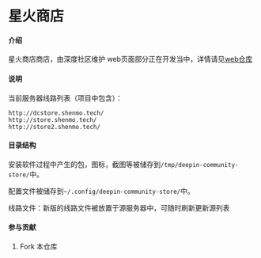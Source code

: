 #  星火商店

#### 介绍
星火商店商店，由深度社区维护
web页面部分正在开发当中，详情请见[web仓库](https://gitee.com/deepin-community-store/DCSAPP_WEB)

#### 说明

当前服务器线路列表（项目中包含）：

```
http://dcstore.shenmo.tech/
http://store.shenmo.tech/
http://store2.shenmo.tech/
```

 #### 目录结构

安装软件过程中产生的包，图标，截图等被储存到`/tmp/deepin-community-store/`中。

配置文件被储存到`~/.config/deepin-community-store/`中。

线路文件：新版的线路文件被放置于源服务器中，可随时刷新更新源列表

#### 参与贡献

1.  Fork 本仓库
